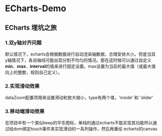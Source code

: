 # ECharts-Demo
## ECharts 埋坑之旅

### 1.双y轴对齐问题
默认情况下，echarts会根据数据进行自动渲染轴数据，合理安排大小。但是当双y轴情况下，各自轴线可能出现分割不均匀的情况。那在这时候可以通过自定义<b>min</b>、<b>max</b>、<b>interval</b>的值来进行固定设置。max设置为当前的最大值（或最大值向上的整数，规则自己定义）。

### 2.实现滑动效果
 dataZoom配置项用来设置滑动和放大缩小，type有两个值，'inside' 和 'slider'
 
### 3.移动端滑动效果
在项目中有一个类似keep的华东图标，单纯的通过echarts不能实现其功能所以通过给dom绑定touch事件来实现滑动的一系列操作，然后再重绘 echarts的canvas
